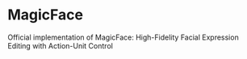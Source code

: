# MagicFace
Official implementation of MagicFace: High-Fidelity Facial Expression Editing with Action-Unit Control
